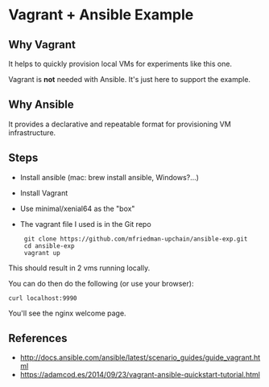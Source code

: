 # Vagrant + Ansible Example

## Why Vagrant

It helps to quickly provision local VMs for experiments like this one. 

Vagrant is **not** needed with Ansible. It's just here to support the example.

## Why Ansible

It provides a declarative and repeatable format for provisioning VM infrastructure. 

## Steps 

 - Install ansible (mac: brew install ansible, Windows?...)
 - Install Vagrant
 - Use minimal/xenial64 as the "box"
 - The vagrant file I used is in the Git repo
    
        git clone https://github.com/mfriedman-upchain/ansible-exp.git
        cd ansible-exp
        vagrant up
 
This should result in 2 vms running locally. 

You can do then do the following (or use your browser):

    curl localhost:9990 
 
You'll see the nginx welcome page. 
 
## References 
 
 - http://docs.ansible.com/ansible/latest/scenario_guides/guide_vagrant.html
 - https://adamcod.es/2014/09/23/vagrant-ansible-quickstart-tutorial.html
 
